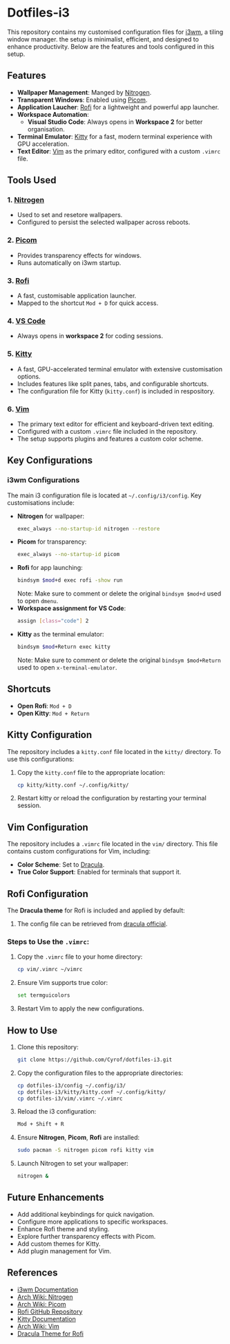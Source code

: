 # Dotfiles-i3

This repository contains my customised configuration files for [i3wm](https://i3wm.org), a tiling window manager. the setup is minimalist, efficient, and designed to enhance productivity. Below are the features and tools configured in this setup.

## Features
- **Wallpaper Management**: Manged by [Nitrogen](https://wiki.archlinux.org/title/Nitrogen).
- **Transparent Windows**: Enabled using [Picom](https://wiki.archlinux.org/title/Picom).
- **Application Laucher**: [Rofi](https://github.com/davatorium/rofi) for a lightweight and powerful app launcher.
- **Workspace Automation**:
    - **Visual Studio Code**: Always opens in **Workspace 2** for better organisation.
- **Terminal Emulator**: [Kitty](https://sw.kovidgoyal.net/kitty/) for a fast, modern terminal experience with GPU acceleration. 
- **Text Editor**: [Vim](https://wiki.archlinux.org/title/Vim) as the primary editor, configured with a custom `.vimrc` file.

## Tools Used
### 1. [Nitrogen](https://wiki.archlinux.org/title/Nitrogen)
- Used to set and resetore wallpapers. 
- Configured to persist the selected wallpaper across reboots.

### 2. [Picom](https://wiki.archlinux.org/title/Picom)
- Provides transparency effects for windows. 
- Runs automatically on i3wm startup.

### 3. [Rofi](https://github.com/davatorium/rofi)
- A fast, customisable application launcher. 
- Mapped to the shortcut `Mod + D` for quick access.

### 4. [VS Code](https://code.visualstudio.com)
- Always opens in **workspace 2** for coding sessions.

### 5. [Kitty](https://sw.kovidgoyal.net/kitty/)
- A fast, GPU-accelerated terminal emulator with extensive customisation options. 
- Includes features like split panes, tabs, and configurable shortcuts. 
- The configuration file for Kitty (`kitty.conf`) is included in respository.

### 6. [Vim](https://wiki.archlinux.org/title/Vim)
- The primary text editor for efficient and keyboard-driven text editing.
- Configured with a custom `.vimrc` file included in the repository.
- The setup supports plugins and features a custom color scheme.

## Key Configurations 
### i3wm Configurations
The main i3 configuration file is located at `~/.config/i3/config`. Key customisations include: 
- **Nitrogen** for wallpaper: 
    ```bash
    exec_always --no-startup-id nitrogen --restore
    ```
- **Picom** for transparency: 
    ``` bash
    exec_always --no-startup-id picom
    ```
- **Rofi** for app launching: 
    ``` bash
    bindsym $mod+d exec rofi -show run
    ```
    Note: Make sure to comment or delete the original `bindsym $mod+d` used to open `dmenu`.
- **Workspace assignment for VS Code**:
    ```bash
    assign [class="code"] 2
    ```
- **Kitty** as the terminal emulator: 
    ```bash 
    bindsym $mod+Return exec kitty
    ```
    Note: Make sure to comment or delete the original `bindsym $mod+Return` used to open `x-terminal-emulator`.

## Shortcuts 
- **Open Rofi**: `Mod + D`
- **Open Kitty**: `Mod + Return`

## Kitty Configuration
The repository includes a `kitty.conf` file located in the `kitty/` directory. To use this configurations:
1. Copy the `kitty.conf` file to the appropriate location: 
    ```bash
    cp kitty/kitty.conf ~/.config/kitty/
    ```
2. Restart kitty or reload the configuration by restarting your terminal session.

## Vim Configuration 
The repository includes a `.vimrc` file located in the `vim/` directory. This file contains custom configurations for Vim, including: 
- **Color Scheme**: Set to [Dracula](https://draculatheme.com/vim).
- **True Color Support**: Enabled for terminals that support it.

## Rofi Configuration 
The **Dracula theme** for Rofi is included and applied by default: 
1. The config file can be retrieved from [dracula official](https://draculatheme.com/rofi).


### Steps to Use the `.vimrc`:
1. Copy the `.vimrc` file to your home directory: 
    ```bash 
    cp vim/.vimrc ~/vimrc
    ```
2. Ensure Vim supports true color: 
    ```bash 
    set termguicolors
    ```
3. Restart Vim to apply the new configurations.

## How to Use
1. Clone this repository: 
    ```bash 
    git clone https://github.com/Cyrof/dotfiles-i3.git
    ```
2. Copy the configuration files to the appropriate directories: 
    ```bash 
    cp dotfiles-i3/config ~/.config/i3/
    cp dotfiles-i3/kitty/kitty.conf ~/.config/kitty/
    cp dotfiles-i3/vim/.vimrc ~/.vimrc
    ```
3. Reload the i3 configuration:
    ``` bash 
    Mod + Shift + R 
    ```
4. Ensure **Nitrogen**, **Picom**, **Rofi** are installed: 
    ``` bash 
    sudo pacman -S nitrogen picom rofi kitty vim
    ```
5. Launch Nitrogen to set your wallpaper: 
    ```bash 
    nitrogen &
    ```

## Future Enhancements 
- Add additional keybindings for quick navigation.
- Configure more applications to specific workspaces. 
- Enhance Rofi theme and styling. 
- Explore further transparency effects with Picom.
- Add custom themes for Kitty.
- Add plugin management for Vim.

## References
- [i3wm Documentation](https://i3wm.org)
- [Arch Wiki: Nitrogen](https://wiki.archlinux.org/title/Nitrogen)
- [Arch Wiki: Picom](https://wiki.archlinux.org/title/Picom)
- [Rofi GitHub Repository](https://github.com/davatorium/rofi)
- [Kitty Documentation](https://sw.kovidgoyal.net/kitty/)
- [Arch Wiki: Vim](https://wiki.archlinux.org/title/Vim)
- [Dracula Theme for Rofi](https://draculatheme.com/rofi)

